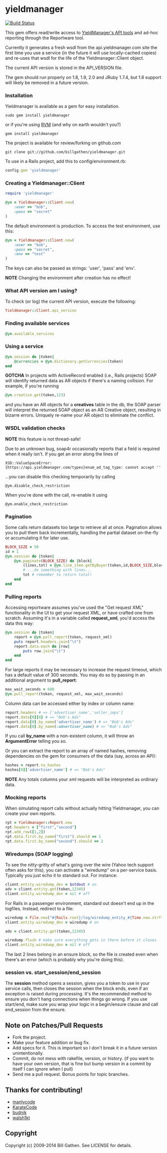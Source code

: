 # yieldmanager

[![Build Status](https://travis-ci.org/billgathen/yieldmanager.png)](https://travis-ci.org/billgathen/yieldmanager)

This gem offers read/write access to [YieldManager's API tools](https://api.yieldmanager.com/doc/) and
ad-hoc reporting through the Reportware tool.

Currently it generates a fresh wsdl from the api.yieldmanager.com site the
first time you use a service (in the future it will use locally-cached
copies) and re-uses that wsdl for the life of the Yieldmanager::Client object.

The current API version is stored in the API_VERSION file.

The gem should run properly on 1.8, 1.9, 2.0 and JRuby 1.7.4, but 1.8 support will likely be removed in a future version.

### Installation

Yieldmanager is available as a gem for easy installation.

```
sudo gem install yieldmanager
```

or if you're using [RVM](https://rvm.io/) (and why on earth wouldn't you?)

```
gem install yieldmanager
```

The project is available for review/forking on github.com

```
git clone git://github.com/billgathen/yieldmanager.git
```

To use in a Rails project, add this to config/environment.rb:

```ruby
config.gem 'yieldmanager'
```

### Creating a Yieldmanager::Client

```ruby
require 'yieldmanager'

@ym = Yieldmanager::Client.new(
	:user => "bob",
	:pass => "secret"
)
```

The default environment is production.
To access the test environment, use this:

```ruby
@ym = Yieldmanager::Client.new(
	:user => "bob",
	:pass => "secret",
	:env => "test"
)
```

The keys can also be passed as strings: 'user', 'pass' and 'env'.

**NOTE** Changing the environment after creation has no effect!

### What API version am I using?

To check (or log) the current API version, execute the following:

```ruby
Yieldmanager::Client.api_version
```

### Finding available services

```ruby
@ym.available_services
```

### Using a service

```ruby
@ym.session do |token|
	@currencies = @ym.dictionary.getCurrencies(token)
end
```

**GOTCHA** In projects with ActiveRecord enabled (i.e., Rails projects)
SOAP will identify returned data as AR objects if there's a
naming collision. For example, if you're running

```ruby
@ym.creative.get(token,123)
```

and you have an AR objects for a **creatives** table in the db, the
SOAP parser will interpret the returned SOAP object as
an AR Creative object, resulting in bizarre errors. Uniquely
re-name your AR object to eliminate the conflict.

### WSDL validation checks

**NOTE** this feature is not thread-safe!

Due to an unknown bug, soap4r occasionally reports that a field is required when it really isn't. If you get an error along the lines of

```
XSD::ValueSpaceError: {https://api.yieldmanager.com/types}enum_ad_tag_type: cannot accept ''
```

...you can disable this checking temporarily by calling

```
@ym.disable_check_restriction
```

When you're done with the call, re-enable it using

```
@ym.enable_check_restriction
```

### Pagination

Some calls return datasets too large to retrieve all at once.
Pagination allows you to pull them back incrementally, handling
the partial dataset on-the-fly or accumulating it for later use.

```ruby
BLOCK_SIZE = 50
id = 1
@ym.session do |token|
	@ym.paginate(BLOCK_SIZE) do |block|
		(lines,tot) = @ym.line_item.getByBuyer(token,id,BLOCK_SIZE,block)
		# ...do something with lines...
		tot # remember to return total!
	end
end
```


### Pulling reports

Accessing reportware assumes you've used the "Get request XML"
functionality in the UI to get your request XML, or have
crafted one from scratch. Assuming it's in a variable called
**request_xml**, you'd access the data this way:

```ruby
@ym.session do |token|
	report = @ym.pull_report(token, request_xml)
	puts report.headers.join("\t")
	report.data.each do |row|
		puts row.join("\t")
	end
end
```

For large reports it may be necessary to increase the request
timeout, which has a default value of 300 seconds. You may do
so by passing in an additional argument to **pull_report**:

```ruby
max_wait_seconds = 600
@ym.pull_report(token, request_xml, max_wait_seconds)
```

Column data can be accessed either by index or column name:

```ruby
report.headers # => ['advertiser_name','seller_imps']
report.data[0][0] # => "Bob's Ads"
report.data[0].by_name('advertiser_name') # => "Bob's Ads"
report.data[0].by_name(:advertiser_name) # => "Bob's Ads"
```

If you call **by_name** with a non-existent column, it will throw an
**ArgumentError** telling you so.

Or you can extract the report to an array of named hashes, removing
dependencies on the gem for consumers of the data (say, across an API):

```ruby
hashes = report.to_hashes
hashes[0]['advertiser_name'] # => "Bob's Ads"
```

**NOTE** Any totals columns your xml requests will be interpreted
as ordinary data.

### Mocking reports

When simulating report calls without actually hitting Yieldmanager, you can
create your own reports.

```ruby
rpt = Yieldmanager::Report.new
rpt.headers = ["first","second"]
rpt.add_row([1,2])
rpt.data.first.by_name("first").should == 1
rpt.data.first.by_name("second").should == 2
```

### Wiredumps (SOAP logging)

To see the nitty-gritty of what's going over the wire (Yahoo tech support often asks for this),
you can activate a "wiredump" on a per-service basis. Typically you just echo it to standard out.
For instance:

```ruby
client.entity.wiredump_dev = $stdout # on
adv = client.entity.get(token,12345)
client.entity.wiredump_dev = nil # off
```

For Rails in a passenger environment, standard out doesn't end up in the logfiles.
Instead, redirect to a file:

```ruby
wiredump = File.new("#{Rails.root}/log/wiredump_entity_#{Time.new.strftime('%H%M%S')}.log",'w')
client.entity.wiredump_dev = wiredump # on

adv = client.entity.get(token,12345)

wiredump.flush # make sure everything gets in there before it closes
client.entity.wiredump_dev = nil # off
```

The last 2 lines belong in an ensure block, so the file is created even
when there's an error (which is probably why you're doing this).

### session vs. start_session/end_session

The **session** method opens a session, gives you a token to use in your service
calls, then closes the session when the block ends, even if an exception is
raised during processing. It's the recommended method to ensure you don't
hang connections when things go wrong. If you use start/end, make sure you
wrap your logic in a begin/ensure clause and call end_session from the ensure.

## Note on Patches/Pull Requests

* Fork the project.
* Make your feature addition or bug fix.
* Add specs for it. This is important so I don't break it in a
  future version unintentionally.
* Commit, do not mess with rakefile, version, or history.
  (if you want to have your own version, that is fine but
  bump version in a commit by itself I can ignore when I pull)
* Send me a pull request. Bonus points for topic branches.

## Thanks for contributing!
* [manlycode](https://github.com/manlycode)
* [KarateCode](https://github.com/KarateCode)
* [budnik](https://github.com/budnik) 
* [walsh1kt](http://github.com/walsh1kt)

## Copyright

Copyright (c) 2009-2014 Bill Gathen. See LICENSE for details.
